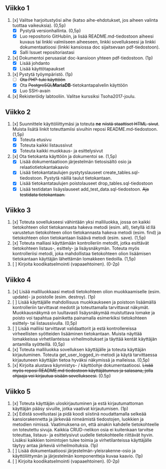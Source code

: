 ## Viikko 1
1. [x] Valitse harjoitustyösi aihe (katso aihe-ehdotukset, jos aiheen valinta tuottaa vaikeuksia). (0,5p)
   * [x] Pystytä versionhallinta. (0,5p)
   * [x] Luo repositorio GitHubiin, ja lisää README.md-tiedostoon aiheesi kuvaus tai linkki valmiiseen aiheeseen, linkki sovellukseesi ja linkki dokumentaatioosi (linkki kansiossa doc sijaitsevaan pdf-tiedostoon).
   * [x] Salli Issuet repositoriastasi
2. [x] Dokumentoi perusasiat doc-kansioon yhteen pdf-tiedostoon. (1p)
   * [x] Lisää johdanto
   * [x] Lisää käyttötapaukset
3. [x] Pystytä työympäristö. (1p)
   * [ ] ~~Ota PHP-tuki käyttöön~~
   * [x] Ota ~~PostgreSQL~~**MariaDB**-tietokantapalvelin käyttöön
   * [x] Luo SSH-avain
4. [x] Rekisteröidy labtooliin. Valitse kurssiksi Tsoha2017-joulu.

## Viikko 2
1. [x] Suunnittele käyttöliittymäsi ja toteuta **ne** ~~niistä staattiset HTML-sivut~~. Muista lisätä linkit toteuttamiisi sivuihin reposi README.md-tiedostoon. (1,5p)
   * [x] Toteuta etusivu
   * [x] Toteuta kaikki listaussivut
   * [x] Toteuta kaikki muokkaus- ja esittelysivut
2. [x] Ota tietokanta käyttöön ja dokumentoi se. (1,5p)
   * [x] Lisää dokumentaatioon järjestelmän tietosisältö osio ja relaatiotietokantakaavio
   * [x] Lisää tietokantataulujen pystytyslauseet create_tables.sql-tiedostoon. Pystytä näillä taulut tietokantaan.
   * [x] Lisää tietokantataulujen poistolauseet drop_tables.sql-tiedostoon
   * [x] Lisää testidatan lisäyslauseet add_test_data.sql-tiedostoon. ~~Aja testidata tietokantaan.~~

## Viikko 3
1. [x] Toteuta sovellukseesi vähintään yksi malliluokka, jossa on kaikki tietokohteen oliot tietokannasta hakeva metodi (esim. all), tietyllä id:llä varustetun tietokohteen olion tietokannasta hakeva metodi (esim. find) ja tietokohteen olion tietokantaan lisäävä metodi (esim. save). (1,5p)
2. [x] Toteuta malliasi käyttämään kontrolleriin metodit, jotka esittävät tietokohteen listaus-, esittely- ja lisäysnäkymän. Toteuta myös kontrolleriisi metodi, joka mahdollistaa tietokohteen olion lisäämisen tietokantaan käyttäjän lähettämän lomakkeen tiedoilla. (1,5p)
3. [ ] Kirjoita koodikatselmointi (vapaaehtoinen). (0-2p)

## Viikko 4
1. [x] Lisää malliluokkaasi metodi tietokohteen olion muokkaamiselle (esim. update)- ja poistolle (esim. destroy). (1p)
2. [ ] Lisää käyttäjälle mahdollisuus muokkaukseen ja poistoon lisäämällä kontrolleriin tarvittavat medotit ja toteuttamalla tarvittavat näkymät. Muokkausnäkymä on luultavasti lisäysnäkymää muistuttava lomake ja poisto voi tapahtua painiketta painamalla esimerkiksi tietokohteen esittely- tai listaussivulla. (0,5p)
3. [ ] Lisää malliisi tarvittavat validaattorit ja estä kontrollereissa virheellisten syötteiden lisääminen tietokantaan. Muista näyttää lomakkeissa virhetilanteissa virheilmoitukset ja täyttää kentät käyttäjän antamilla syötteillä. (0,5p)
4. [x] Toteuta malliluokka sovelluksen käyttäjälle ja toteuta käyttäjän kirjautuminen. Toteuta get_user_logged_in-metodi ja käytä tarvittaessa kirjautuneen käyttäjän tietoa hyväksi näkymissä ja malleissa. (0,5p)
5. [x] Kirjoita alustava käynnistys- / käyttöohje dokumentaatioosi. ~~Lisää myös reposi README.md tiedostoon käyttäjätunnus ja salasana, jolla ohjaaja voi kirjautua sisään sovellukseesi.~~ (0.5p)

## Viikko 5
1. [x] Toteuta käyttäjän uloskirjautuminen ja estä kirjautumattoman käyttäjän pääsy sivuille, jotka vaativat kirjautumisen. (1p)
2. [x] Edistä sovellustasi ja pidä koodi siistinä noudattamalla selkeää kansiorakennetta ja järkevää nimeämistä tiedostojen, luokkien ja metodien nimissä. Vaatimuksena on, että ainakin kahdelle tietokohteelle on toteutettu sivuja. Kaikkia CRUD-nelikon osia ei kuitenkaan tarvitse toteuttaa, listaus- ja esittelysivut uudelle tietokohteelle riittävät hyvin. Lisäksi kaikkien toimintojen tulee toimia ja virhetilanteissa käyttäjälle täytyy antaa järkeviä virheilmoituksia. (1p)
3. [ ] Lisää dokumentaatioosi järjestelmän-yleisrakenne-osio ja käyttöliittymän ja järjestelmän komponentteja kuvaa kaavio. (1p)
4. [ ] Kirjoita koodikatselmointi (vapaaehtoinen). (0-2p)

